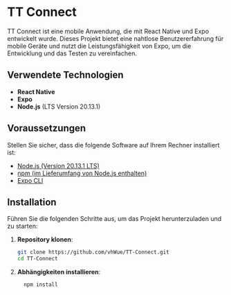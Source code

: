 # TT Connect

TT Connect ist eine mobile Anwendung, die mit React Native und Expo entwickelt wurde. Dieses Projekt bietet eine nahtlose Benutzererfahrung für mobile Geräte und nutzt die Leistungsfähigkeit von Expo, um die Entwicklung und das Testen zu vereinfachen.

## Verwendete Technologien

- **React Native**
- **Expo**
- **Node.js** (LTS Version 20.13.1)

## Voraussetzungen

Stellen Sie sicher, dass die folgende Software auf Ihrem Rechner installiert ist:

- [Node.js (Version 20.13.1 LTS)](https://nodejs.org/)
- [npm (im Lieferumfang von Node.js enthalten)](https://www.npmjs.com/)
- [Expo CLI](https://docs.expo.dev/get-started/installation/)

## Installation

Führen Sie die folgenden Schritte aus, um das Projekt herunterzuladen und zu starten:

1. **Repository klonen**:
   ```bash
   git clone https://github.com/vhWue/TT-Connect.git
   cd TT-Connect
   ```
2. **Abhängigkeiten installieren**:
   ```bash
     npm install
```
